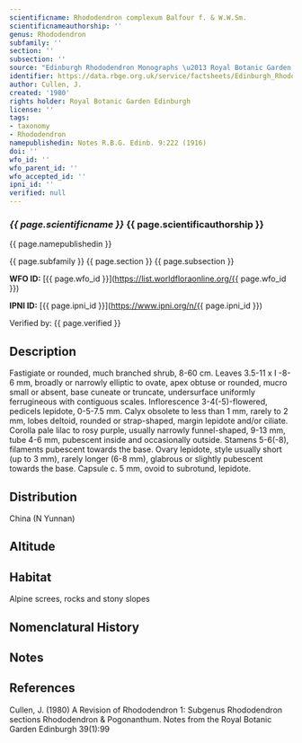 ```yaml
---
scientificname: Rhododendron complexum Balfour f. & W.W.Sm.
scientificnameauthorship: ''
genus: Rhododendron
subfamily: ''
section: ''
subsection: ''
source: "Edinburgh Rhododendron Monographs \u2013 Royal Botanic Garden Edinburgh"
identifier: https://data.rbge.org.uk/service/factsheets/Edinburgh_Rhododendron_Monographs.xhtml
author: Cullen, J.
created: '1980'
rights holder: Royal Botanic Garden Edinburgh
license: ''
tags:
- taxonomy
- Rhododendron
namepublishedin: Notes R.B.G. Edinb. 9:222 (1916)
doi: ''
wfo_id: ''
wfo_parent_id: ''
wfo_accepted_id: ''
ipni_id: ''
verified: null
---
```

### _{{ page.scientificname }}_ {{ page.scientificauthorship }}
 {{ page.namepublishedin }}

{{ page.subfamily }} {{ page.section }} {{ page.subsection }}

**WFO ID:** [{{ page.wfo_id }}](https://list.worldfloraonline.org/{{ page.wfo_id }})

**IPNI ID:** [{{ page.ipni_id }}](https://www.ipni.org/n/{{ page.ipni_id }})

Verified by: {{ page.verified }}



## Description
Fastigiate or rounded, much branched shrub, 8-60 cm. Leaves 3.5-11 x I -8-6 mm, broadly or narrowly elliptic to ovate, apex obtuse or rounded, mucro small or absent, base cuneate or truncate, undersurface uniformly ferrugineous with contiguous scales. Inflorescence 3-4(-5)-flowered, pedicels lepidote, 0-5-7.5 mm. Calyx obsolete to less than 1 mm, rarely to 2 mm, lobes deltoid, rounded or strap-shaped, margin lepidote and/or ciliate. Corolla pale lilac to rosy purple, usually narrowly funnel-shaped, 9-13 mm, tube 4-6 mm, pubescent inside and occasionally outside. Stamens 5-6(-8), filaments pubescent towards the base. Ovary lepidote, style usually short (up to 3 mm), rarely longer (6-8 mm), glabrous or slightly pubescent towards the base. Capsule c. 5 mm, ovoid to subrotund, lepidote.

## Distribution
China (N Yunnan)

## Altitude


## Habitat
Alpine screes, rocks and stony slopes

## Nomenclatural History

                       
## Notes


## References

Cullen, J. (1980) A Revision of Rhododendron 1: Subgenus Rhododendron sections Rhododendron & Pogonanthum. Notes from the Royal Botanic Garden Edinburgh 39(1):99
